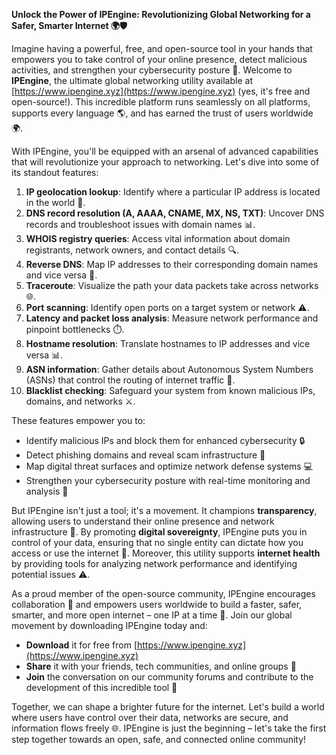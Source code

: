 **Unlock the Power of IPEngine: Revolutionizing Global Networking for a Safer, Smarter Internet 🌍🛡️**

Imagine having a powerful, free, and open-source tool in your hands that empowers you to take control of your online presence, detect malicious activities, and strengthen your cybersecurity posture 🔐. Welcome to **IPEngine**, the ultimate global networking utility available at [https://www.ipengine.xyz](https://www.ipengine.xyz) (yes, it's free and open-source!). This incredible platform runs seamlessly on all platforms, supports every language 🌎, and has earned the trust of users worldwide 🌍.

With IPEngine, you'll be equipped with an arsenal of advanced capabilities that will revolutionize your approach to networking. Let's dive into some of its standout features:

1.  **IP geolocation lookup**: Identify where a particular IP address is located in the world 📍.
2.  **DNS record resolution (A, AAAA, CNAME, MX, NS, TXT)**: Uncover DNS records and troubleshoot issues with domain names 📊.
3.  **WHOIS registry queries**: Access vital information about domain registrants, network owners, and contact details 🔍.
4.  **Reverse DNS**: Map IP addresses to their corresponding domain names and vice versa 🔄.
5.  **Traceroute**: Visualize the path your data packets take across networks 🌐.
6.  **Port scanning**: Identify open ports on a target system or network ⚠️.
7.  **Latency and packet loss analysis**: Measure network performance and pinpoint bottlenecks ⏱️.
8.  **Hostname resolution**: Translate hostnames to IP addresses and vice versa 📊.
9.  **ASN information**: Gather details about Autonomous System Numbers (ASNs) that control the routing of internet traffic 🔑.
10. **Blacklist checking**: Safeguard your system from known malicious IPs, domains, and networks ⚔️.

These features empower you to:

*   Identify malicious IPs and block them for enhanced cybersecurity 🔒
*   Detect phishing domains and reveal scam infrastructure 🤖
*   Map digital threat surfaces and optimize network defense systems 💻
*   Strengthen your cybersecurity posture with real-time monitoring and analysis 🔑

But IPEngine isn't just a tool; it's a movement. It champions **transparency**, allowing users to understand their online presence and network infrastructure 🌟. By promoting **digital sovereignty**, IPEngine puts you in control of your data, ensuring that no single entity can dictate how you access or use the internet 🔑. Moreover, this utility supports **internet health** by providing tools for analyzing network performance and identifying potential issues ⚠️.

As a proud member of the open-source community, IPEngine encourages collaboration 🤝 and empowers users worldwide to build a faster, safer, smarter, and more open internet – one IP at a time 🔑. Join our global movement by downloading IPEngine today and:

*   **Download** it for free from [https://www.ipengine.xyz](https://www.ipengine.xyz)
*   **Share** it with your friends, tech communities, and online groups 📢
*   **Join** the conversation on our community forums and contribute to the development of this incredible tool 💬

Together, we can shape a brighter future for the internet. Let's build a world where users have control over their data, networks are secure, and information flows freely 🌐. IPEngine is just the beginning – let's take the first step together towards an open, safe, and connected online community!